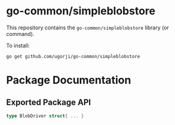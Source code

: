 # go-common/simpleblobstore

This repository contains the `go-common/simpleblobstore` library (or command).

To install:

```
go get github.com/ugorji/go-common/simpleblobstore
```

# Package Documentation


## Exported Package API

```go
type BlobDriver struct{ ... }
```
